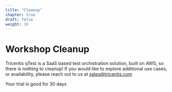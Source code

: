 ```yaml
---
title: "Cleanup"
chapter: true
draft: false
weight: 10
---
```


# Workshop Cleanup

Tricentis qTest is a SaaS based test orchistration solution, built on AWS, so there is nothing to cleanup!  If you would like to explore additional use cases, or availability, please reach out to us at sales@tricentis.com

Your trial is good for 30 days